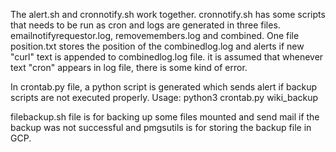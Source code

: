 The alert.sh and cronnotify.sh work together. cronnotify.sh has some scripts that needs to be run as cron and logs are generated in three files. emailnotifyrequestor.log, removemembers.log and combined. One file position.txt stores the position of the combinedlog.log and alerts if new "curl" text is appended to combinedlog.log file. it is assumed that whenever text "cron" appears in log file, there is some kind of error.

In crontab.py file, a python script is generated which sends alert if backup scripts are not executed properly.
Usage: python3 crontab.py wiki_backup


filebackup.sh file is for backing up some files mounted and send mail if the backup was not successful and pmgsutils is for storing the backup file in GCP.
